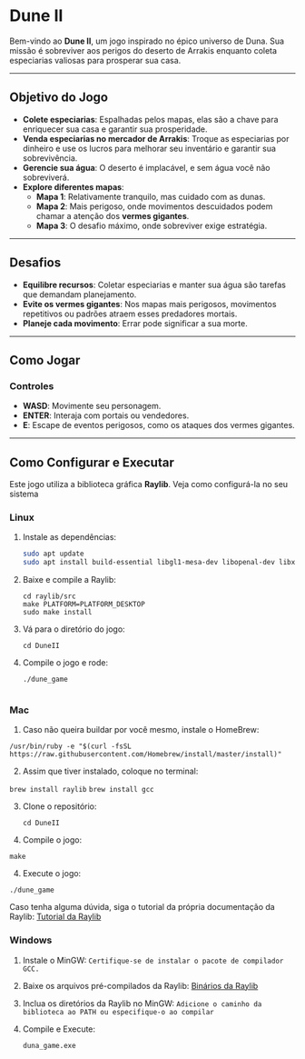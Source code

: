 # **Dune II**

Bem-vindo ao **Dune II**, um jogo inspirado no épico universo de Duna. Sua missão é sobreviver aos perigos do deserto de Arrakis enquanto coleta especiarias valiosas para prosperar sua casa.

---

## **Objetivo do Jogo**

- **Colete especiarias**: Espalhadas pelos mapas, elas são a chave para enriquecer sua casa e garantir sua prosperidade.
- **Venda especiarias no mercador de Arrakis**: Troque as especiarias por dinheiro e use os lucros para melhorar seu inventário e garantir sua sobrevivência.
- **Gerencie sua água**: O deserto é implacável, e sem água você não sobreviverá.
- **Explore diferentes mapas**:
  - **Mapa 1**: Relativamente tranquilo, mas cuidado com as dunas.
  - **Mapa 2**: Mais perigoso, onde movimentos descuidados podem chamar a atenção dos **vermes gigantes**.
  - **Mapa 3**: O desafio máximo, onde sobreviver exige estratégia.

---

## **Desafios**

- **Equilibre recursos**: Coletar especiarias e manter sua água são tarefas que demandam planejamento.
- **Evite os vermes gigantes**: Nos mapas mais perigosos, movimentos repetitivos ou padrões atraem esses predadores mortais.
- **Planeje cada movimento**: Errar pode significar a sua morte.

---

## **Como Jogar**

### **Controles**
- **WASD**: Movimente seu personagem.
- **ENTER**: Interaja com portais ou vendedores.
- **E**: Escape de eventos perigosos, como os ataques dos vermes gigantes.

---

## **Como Configurar e Executar**

Este jogo utiliza a biblioteca gráfica **Raylib**. Veja como configurá-la no seu sistema

### **Linux**
1. Instale as dependências:
   ```bash
   sudo apt update
   sudo apt install build-essential libgl1-mesa-dev libopenal-dev libx11-dev

2. Baixe e compile a Raylib:
   
   ```git clone https://github.com/raysan5/raylib.git
   cd raylib/src
   make PLATFORM=PLATFORM_DESKTOP
   sudo make install

3. Vá para o diretório do jogo:

    ```cd DuneII```

4. Compile o jogo e rode:
   ```make
   ./dune_game


### **Mac**

1. Caso não queira buildar por você mesmo, instale o HomeBrew:

  ```/usr/bin/ruby -e "$(curl -fsSL https://raw.githubusercontent.com/Homebrew/install/master/install)"```

2. Assim que tiver instalado, coloque no terminal:

  ```brew install raylib```
  ```brew install gcc```
  
3. Clone o repositório:
   ```git clone https://github.com/Mateus-Ribeir0/DuneII
   cd DuneII

3. Compile o jogo:

  ```make```

4. Execute o jogo:

  ```./dune_game```

Caso tenha alguma dúvida, siga o tutorial da própria documentação da Raylib: [Tutorial da Raylib](https://github.com/raysan5/raylib/wiki/Working-on-macOS)


### **Windows**

1. Instale o MinGW:
  ```Certifique-se de instalar o pacote de compilador GCC.```

2. Baixe os arquivos pré-compilados da Raylib:
  [Binários da Raylib](https://github.com/raysan5/raylib/releases)

3. Inclua os diretórios da Raylib no MinGW:
   ```Adicione o caminho da biblioteca ao PATH ou especifique-o ao compilar```

4. Compile e Execute:
   ```gcc -o duna_game.exe main.c -lraylib -lopengl32 -lgdi32 -lwinmm
   duna_game.exe


